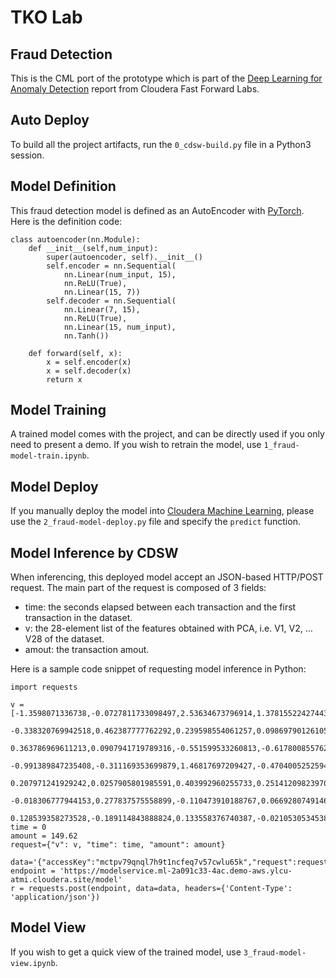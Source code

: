 # TKO Lab

## Fraud Detection

This is the CML port of the prototype which is part of the [Deep Learning for Anomaly Detection](https://ff12.fastforwardlabs.com/) report from Cloudera Fast Forward Labs.

## Auto Deploy

To build all the project artifacts, run the `0_cdsw-build.py` file in a Python3 session.

## Model Definition

This fraud detection model is defined as an AutoEncoder with [PyTorch](https://pytorch.org/). Here is the definition code:

```
class autoencoder(nn.Module):
    def __init__(self,num_input):
        super(autoencoder, self).__init__()
        self.encoder = nn.Sequential(
            nn.Linear(num_input, 15),
            nn.ReLU(True),
            nn.Linear(15, 7))
        self.decoder = nn.Sequential(
            nn.Linear(7, 15),
            nn.ReLU(True),
            nn.Linear(15, num_input),
            nn.Tanh())

    def forward(self, x):
        x = self.encoder(x)
        x = self.decoder(x)
        return x
```

## Model Training

A trained model comes with the project, and can be directly used if you only need to present a demo. If you wish to retrain the model, use `1_fraud-model-train.ipynb`.

## Model Deploy

If you manually deploy the model into [Cloudera Machine Learning](https://www.cloudera.com/products/machine-learning.html), please use the `2_fraud-model-deploy.py` file and specify the `predict` function.

## Model Inference by CDSW

When inferencing, this deployed model accept an JSON-based HTTP/POST request. The main part of the request is composed of 3 fields:

* time:  the seconds elapsed between each transaction and the first transaction in the dataset.
* v: the 28-element list of the features obtained with PCA, i.e. V1, V2, … V28 of the dataset.
* amout: the transaction amout.

Here is a sample code snippet of requesting model inference in Python:

```
import requests

v = [-1.3598071336738,-0.0727811733098497,2.53634673796914,1.37815522427443,
    -0.338320769942518,0.462387777762292,0.239598554061257,0.0986979012610507,
    0.363786969611213,0.0907941719789316,-0.551599533260813,-0.617800855762348,
    -0.991389847235408,-0.311169353699879,1.46817697209427,-0.470400525259478,
    0.207971241929242,0.0257905801985591,0.403992960255733,0.251412098239705,
    -0.018306777944153,0.277837575558899,-0.110473910188767,0.0669280749146731,
    0.128539358273528,-0.189114843888824,0.133558376740387,-0.0210530534538215]
time = 0
amount = 149.62
request={"v": v, "time": time, "amount": amount}

data='{"accessKey":"mctpv79qnql7h9t1ncfeq7v57cwlu65k","request":request}'
endpoint = 'https://modelservice.ml-2a091c33-4ac.demo-aws.ylcu-atmi.cloudera.site/model'
r = requests.post(endpoint, data=data, headers={'Content-Type': 'application/json'})
```

## Model View

If you wish to get a quick view of the trained model, use `3_fraud-model-view.ipynb`.
